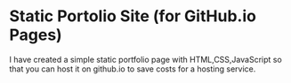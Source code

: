 # Static Portolio Site (for GitHub.io Pages)

I have created a simple static portfolio page with HTML,CSS,JavaScript so that you can host it on github.io to save costs for a hosting service.
